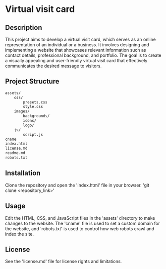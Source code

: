 # Virtual visit card

## Description

This project aims to develop a virtual visit card, which serves as an online representation of an individual or a business. It involves designing and implementing a website that showcases relevant information such as contact details, professional background, and portfolio. The goal is to create a visually appealing and user-friendly virtual visit card that effectively communicates the desired message to visitors.

## Project Structure

```txt
assets/  
    css/  
        presets.css  
        style.css  
    images/  
        backgrounds/  
        icons/  
        logo/  
    js/  
        script.js
cname
index.html
license.md
readme.md
robots.txt
```

## Installation

Clone the repository and open the 'index.html' file in your browser.
'git clone <repository_link>'

## Usage

Edit the HTML, CSS, and JavaScript files in the 'assets' directory to make changes to the website. The 'cname' file is used to set a custom domain for the website, and 'robots.txt' is used to control how web robots crawl and index the site.

## License

See the 'license.md' file for license rights and limitations.
